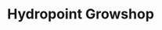 ---
title: "Hydropoint Growshop"
url: /maldonado/hydropoint-growshop/
shop: centro de jardinería
---